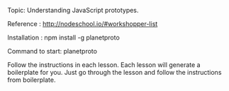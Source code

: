Topic:
  Understanding JavaScript prototypes.

Reference :
  http://nodeschool.io/#workshopper-list

Installation :
  npm install -g planetproto

Command to start:
  planetproto

Follow the instructions in each lesson.
Each lesson will generate a boilerplate for you.
Just go through the lesson and follow the instructions from boilerplate.
